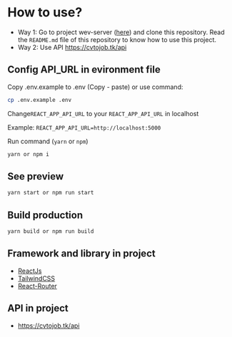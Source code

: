 # How to use?

- Way 1:
  Go to project wev-server ([here](https://github.com/C1SE-20-SResume/web-server)) and clone this repository.
  Read the `README.md` file of this repository to know how to use this project.
- Way 2:
  Use API https://cvtojob.tk/api

## Config API_URL in evironment file

Copy .env.example to .env
(Copy - paste) or use command:

```bash
cp .env.example .env
```

Change`REACT_APP_API_URL` to your `REACT_APP_API_URL` in localhost

Example:
`REACT_APP_API_URL=http://localhost:5000`

Run command (`yarn` or `npm`)

```bash
yarn or npm i
```

## See preview

```bash
yarn start or npm run start
```

## Build production

```bash
yarn build or npm run build
```

## Framework and library in project

- [ReactJs](https://reactjs.org/)
- [TailwindCSS](https://tailwindcss.com/)
- [React-Router](https://reacttraining.com/react-router/web/guides/quick-start)

## API in project

- https://cvtojob.tk/api
